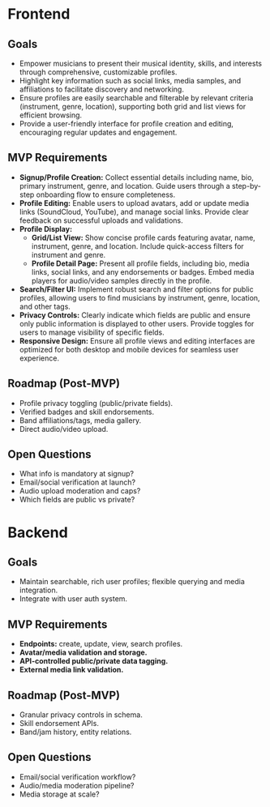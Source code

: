 # Frontend

## Goals

- Empower musicians to present their musical identity, skills, and interests through comprehensive, customizable profiles.
- Highlight key information such as social links, media samples, and affiliations to facilitate discovery and networking.
- Ensure profiles are easily searchable and filterable by relevant criteria (instrument, genre, location), supporting both grid and list views for efficient browsing.
- Provide a user-friendly interface for profile creation and editing, encouraging regular updates and engagement.

## MVP Requirements

- **Signup/Profile Creation:** Collect essential details including name, bio, primary instrument, genre, and location. Guide users through a step-by-step onboarding flow to ensure completeness.
- **Profile Editing:** Enable users to upload avatars, add or update media links (SoundCloud, YouTube), and manage social links. Provide clear feedback on successful uploads and validations.
- **Profile Display:**
  - **Grid/List View:** Show concise profile cards featuring avatar, name, instrument, genre, and location. Include quick-access filters for instrument and genre.
  - **Profile Detail Page:** Present all profile fields, including bio, media links, social links, and any endorsements or badges. Embed media players for audio/video samples directly in the profile.
- **Search/Filter UI:** Implement robust search and filter options for public profiles, allowing users to find musicians by instrument, genre, location, and other tags.
- **Privacy Controls:** Clearly indicate which fields are public and ensure only public information is displayed to other users. Provide toggles for users to manage visibility of specific fields.
- **Responsive Design:** Ensure all profile views and editing interfaces are optimized for both desktop and mobile devices for seamless user experience.

## Roadmap (Post-MVP)

- Profile privacy toggling (public/private fields).
- Verified badges and skill endorsements.
- Band affiliations/tags, media gallery.
- Direct audio/video upload.

## Open Questions

- What info is mandatory at signup?
- Email/social verification at launch?
- Audio upload moderation and caps?
- Which fields are public vs private?

# Backend

## Goals

- Maintain searchable, rich user profiles; flexible querying and media integration.
- Integrate with user auth system.

## MVP Requirements

- **Endpoints:** create, update, view, search profiles.
- **Avatar/media validation and storage.**
- **API-controlled public/private data tagging.**
- **External media link validation.**

## Roadmap (Post-MVP)

- Granular privacy controls in schema.
- Skill endorsement APIs.
- Band/jam history, entity relations.

## Open Questions

- Email/social verification workflow?
- Audio/media moderation pipeline?
- Media storage at scale?
